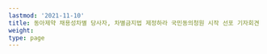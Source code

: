 ```yaml
---
lastmod: '2021-11-10'
title: 동아제약 채용성차별 당사자, 차별금지법 제정하라 국민동의청원 시작 선포 기자회견
weight: 
type: page
---
```

